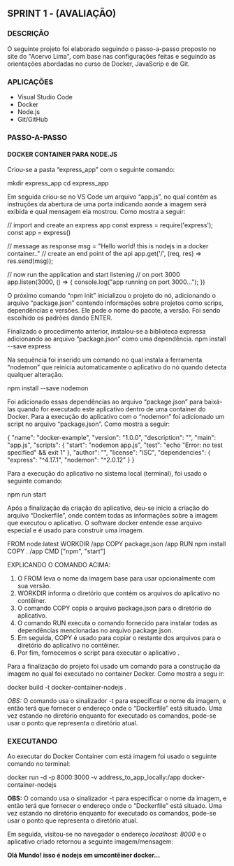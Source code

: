 
## **SPRINT 1 - (AVALIAÇÃO)**

### DESCRIÇÃO

O seguinte projeto foi elaborado seguindo o passo-a-passo proposto no site do "Acervo Lima", com base nas
configurações feitas e seguindo as orientações abordadas no curso de Docker, JavaScrip e de Git.

### APLICAÇÕES

* Visual Studio Code
* Docker
* Node.js
* Git/GitHub

### PASSO-A-PASSO
#### DOCKER CONTAINER PARA NODE.JS

Criou-se a pasta “express_app” com o seguinte comando:

mkdir express_app
cd express_app

Em seguida criou-se no VS Code um arquivo “app.js”, no qual contém as instruções da abertura de uma porta indicando aonde a imagem será exibida e qual mensagem ela mostrou. Como mostra a seguir:

// import and create an express app
const express = require('express');
const app = express()
  
// message as response
msg = "Hello world! this is nodejs in a docker container.."
// create an end point of the api
app.get('/', (req, res) => res.send(msg));
  
// now run the application and start listening
// on port 3000
app.listen(3000, () => {
    console.log("app running on port 3000...");
})

O próximo comando “npm init” inicializou o projeto do nó, adicionando o arquivo “package.json” contendo informações sobre projetos como scrips, dependências e versões. Ele pede o nome do pacote, a versão. Foi sendo escolhido os padrões dando ENTER.

Finalizado o procedimento anterior, instalou-se a biblioteca expressa adicionando ao arquivo “package.json” como uma dependência.
npm install --save express

Na sequência foi inserido um comando no qual instala a ferramenta “nodemon” que reinicia automaticamente o aplicativo do nó quando detecta qualquer alteração.

npm install --save nodemon

Foi adicionado essas dependências ao arquivo “package.json” para baixá-las quando for executado este aplicativo dentro de uma container do Docker.
Para a execução do aplicativo com o “nodemon” foi adicionado um script no arquivo “package.json”. Como mostra a seguir:

{
  "name": "docker-example",
  "version": "1.0.0",
  "description": "",
  "main": "app.js",
  "scripts": {
    "start": "nodemon app.js",
    "test": "echo \"Error: no test specified\" && exit 1"
  },
  "author": "",
  "license": "ISC",
  "dependencies": {
    "express": "^4.17.1",
    "nodemon": "^2.0.12"
  }
}


Para a execução do aplicativo no sistema local (terminal), foi usado o seguinte comando:

npm run start

Após a finalização da criação do aplicativo, deu-se inicio a criação do arquivo “Dockerfile”, onde contém todas as informações sobre a imagem que executou o aplicativo. O software docker entende esse arquivo especial e é usado para construir uma imagem.

FROM node:latest
WORKDIR /app
COPY package.json /app
RUN npm install
COPY . /app
CMD ["npm", "start"]

EXPLICANDO O COMANDO ACIMA:

1.	O FROM leva o nome da imagem base para usar opcionalmente com sua versão.
2.	WORKDIR informa o diretório que contém os arquivos do aplicativo no contêiner.
3.	O comando COPY copia o arquivo package.json para o diretório do aplicativo.
4.	O comando RUN executa o comando fornecido para instalar todas as dependências mencionadas no arquivo package.json.
5.	Em seguida, COPY é usado para copiar o restante dos arquivos para o diretório do aplicativo no contêiner.
6.	Por fim, fornecemos o script para executar o aplicativo . 

Para a finalização do projeto foi usado um comando para a construção da imagem no qual foi executado no container Docker. Como mostra a segu ir:

docker build -t docker-container-nodejs .

*OBS:* O comando usa o sinalizador -t para especificar o nome da imagem, e então terá que fornecer o endereço onde o “Dockerfile” está situado. Uma vez estando no diretório enquanto for executado os comandos, pode-se usar o ponto que representa o diretório atual.

### EXECUTANDO
Ao executar do Docker Container com está imagem foi usado o seguinte comando no terminal:

docker run -d -p 8000:3000 -v address_to_app_locally:/app docker-container-nodejs

**OBS:** O comando usa o sinalizador -t para especificar o nome da imagem, e então terá que fornecer o endereço onde o “Dockerfile” está situado. Uma vez estando no diretório enquanto for executado os comandos, pode-se usar o ponto que representa o diretório atual.

Em seguida, visitou-se no navegador o endereço *localhost: 8000* e o aplicativo criado retornou a seguinte imagem/mensagem:

**Olá Mundo! isso é nodejs em umcontêiner docker...**
